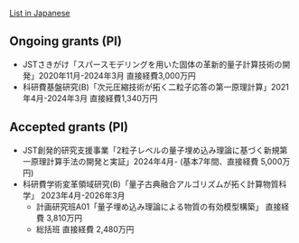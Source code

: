 [List in Japanese](https://researchmap.jp/read0152172/research_projects)


## Ongoing grants (PI)

* JSTさきがけ「スパースモデリングを用いた固体の革新的量子計算技術の開発」2020年11月-2024年3月 直接経費3,000万円
* 科研費基盤研究(B)「次元圧縮技術が拓く二粒子応答の第一原理計算」2021年4月-2024年3月 直接経費1,340万円

## Accepted grants (PI)
* JST創発的研究支援事業「2粒子レベルの量子埋め込み理論に基づく新規第一原理計算手法の開発と実証」2024年4月- (基本7年間、直接経費 5,000万円)
* 科研費学術変革領域研究(B)「量子古典融合アルゴリズムが拓く計算物質科学」 2023年4月-2026年3月
  - 計画研究班A01「量子埋め込み理論による物質の有効模型構築」 直接経費 3,810万円
  - 総括班 直接経費 2,480万円